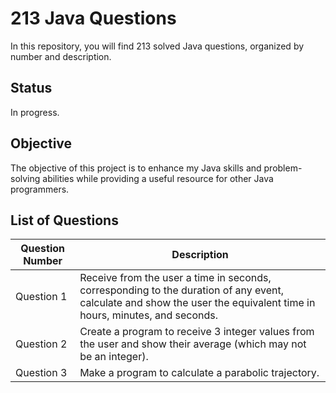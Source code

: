 # 213 Java Questions

In this repository, you will find 213 solved Java questions, organized by number and description.

## Status

In progress.

## Objective

The objective of this project is to enhance my Java skills and problem-solving abilities while providing a useful resource for other Java programmers.

## List of Questions
| Question Number | Description                                         |
|-----------------|-----------------------------------------------------|
| Question 1      | Receive from the user a time in seconds, corresponding to the duration of any event, calculate and show the user the equivalent time in hours, minutes, and seconds.|
| Question 2      | Create a program to receive 3 integer values from the user and show their average (which may not be an integer). |
| Question 3      | Make a program to calculate a parabolic trajectory. |